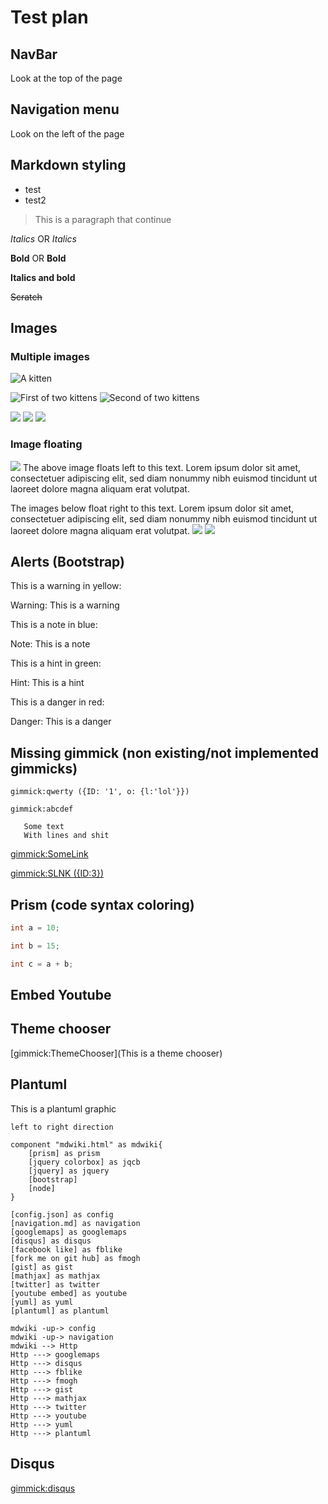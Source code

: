 # Test plan

## NavBar

Look at the top of the page

## Navigation menu

Look on the left of the page

## Markdown styling

* test
* test2

> This is a paragraph
that continue

*Italics* OR _Italics_

**Bold** OR __Bold__

**__Italics and bold__**

~~Scratch~~

## Images

### Multiple images

![](http://placekitten.com/g/1200/300 "A kitten")

![](http://placekitten.com/g/550/450 "First of two kittens")
![](http://placekitten.com/g/550/450 "Second of two kittens")

![](http://placekitten.com/g/400/350)
![](http://placekitten.com/g/400/350)
![](http://placekitten.com/g/400/350)

### Image floating
![](http://placekitten.com/g/800/800)
The above image floats left to this text.
Lorem ipsum dolor sit amet, consectetuer adipiscing elit, sed diam nonummy nibh euismod tincidunt ut laoreet dolore magna aliquam erat volutpat.

The images below float right to this text.
Lorem ipsum dolor sit amet, consectetuer adipiscing elit, sed diam nonummy nibh euismod tincidunt ut laoreet dolore magna aliquam erat volutpat.
![](http://placekitten.com/g/600/600)
![](http://placekitten.com/g/600/600)

## Alerts (Bootstrap)

This is a warning in yellow:

Warning: This is a warning

This is a note in blue:

Note: This is a note

This is a hint in green:

Hint: This is a hint

This is a danger in red:

Danger: This is a danger

## Missing gimmick (non existing/not implemented gimmicks)

`gimmick:qwerty ({ID: '1', o: {l:'lol'}})`

`gimmick:abcdef`

```gimmick:Some
   Some text
   With lines and shit
```

[gimmick:SomeLink](WOW)

[gimmick:SLNK ({ID:3})](l)

## Prism (code syntax coloring)

~~~ csharp
int a = 10;

int b = 15;

int c = a + b;
~~~

## Embed Youtube

[](http://www.youtube.com/watch?v=RMINSD7MmT4)

## Theme chooser

[gimmick:ThemeChooser](This is a theme chooser)

## Plantuml

This is a plantuml graphic

```plantuml
left to right direction

component "mdwiki.html" as mdwiki{
    [prism] as prism
    [jquery colorbox] as jqcb
    [jquery] as jquery
    [bootstrap]
    [node]
}

[config.json] as config
[navigation.md] as navigation
[googlemaps] as googlemaps
[disqus] as disqus
[facebook like] as fblike
[fork me on git hub] as fmogh
[gist] as gist
[mathjax] as mathjax
[twitter] as twitter
[youtube embed] as youtube
[yuml] as yuml
[plantuml] as plantuml

mdwiki -up-> config
mdwiki -up-> navigation
mdwiki --> Http
Http ---> googlemaps
Http ---> disqus
Http ---> fblike
Http ---> fmogh
Http ---> gist
Http ---> mathjax
Http ---> twitter
Http ---> youtube
Http ---> yuml
Http ---> plantuml
```

## Disqus

[gimmick:disqus](comradeNixco)
